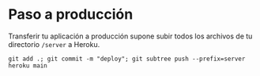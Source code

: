 

# Paso a producción

Transferir tu aplicación a producción supone subir todos los archivos de tu directorio `/server` a Heroku. 

`
       git add .;
       git commit -m "deploy";
       git subtree push --prefix=server heroku main
`
